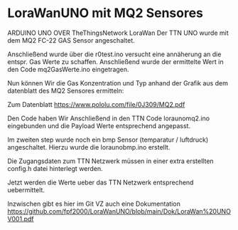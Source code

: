 # LoraWanUNO mit MQ2 Sensores
ARDUINO UNO OVER TheThingsNetwork LoraWan
Der TTN UNO wurde mit dem  MQ2 FC-22 GAS Sensor angeschaltet.

Anschließend wurde über die r0test.ino versucht eine
annäherung an die entspr. Gas Werte zu schaffen.
Anschließend wurde der ermittelte Wert in den Code mq2GasWerte.ino eingetragen.

Nun können Wir die Gas Konzentration und Typ anhand der Grafik
aus dem datenblatt des MQ2 Sensores ermitteln:

Zum Datenblatt  https://www.pololu.com/file/0J309/MQ2.pdf 

Den Code haben Wir Anschließend in den TTN Code loraunomq2.ino eingebunden und die 
Payload Werte entsprechend angepasst.

Im zweiten step wurde noch ein bmp Sensor (temparatur / luftdruck) angeschaltet.
Hierzu wurde die loraunobmp.ino erstellt.

Die Zugangsdaten zum TTN Netzwerk müssen in einer extra erstellten config.h datei
hinterlegt werden.

Jetzt werden die Werte ueber das TTN Netzwerk entsprechend uebermittelt.

Inzwischen gibt es hier im Git VZ auch eine Dokumentation 
https://github.com/fpf2000/LoraWanUNO/blob/main/Dok/LoraWan%20UNOV001.pdf